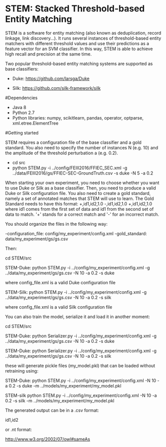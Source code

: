
# STEM: Stacked Threshold-based Entity Matching 


STEM is a software for entity matching (also known as deduplication, record linkage, link discovery...). It runs several instances of threshold-based entity matchers with different threshold values and use their predictions as a feature vector for an SVM classifier. In this way, STEM is able to achieve high recall and precision at the same time.

Two popular threshold-based entity matching systems are supported as base classifiers:

- Duke: https://github.com/larsga/Duke

- Silk: https://github.com/silk-framework/silk

#Dependencies

- Java 8
- Python 2.7
- Python libraries: numpy, scikitlearn, pandas, operator, optparse, xml.etree.ElementTree

#Getting started

STEM requires a configuration file of the base classifier and a gold standard. You also need to specify the number of instances N (e.g. 10) and the amplitude of the threshold perturbation a (e.g. 0.2).

- cd src
- python STEM.py -i ../config/FEIII2016/FFIEC_SEC.xml -g ../data/FEIII2016/gs/FFIEC-SEC-GroundTruth.csv -s duke -N 5 -a 0.2

When starting your own experiment, you need to choose whether you want to use Duke or Silk as a base classifier. Then, you need to produce a valid Duke or Silk configuration file. You also need to create a gold standard, namely a set of annotated matches that STEM will use to learn. 
The Gold Standard needs to have this format:
+,id1,id2,1.0
-,id1,id2,1.0
+,id1,id2,1.0
where id1 comes from the first set of data and id1 from the second set of data to match. '+' stands for a correct match and '-' for an incorrect match.

You should organize the files in the following way:

-configuration_file: config/my_experiment/config.xml
-gold_standard: data/my_experiment/gs/gs.csv

Then:

cd STEM/src

STEM-Duke:
python STEM.py -i ../config/my_experiment/config.xml -g ../data/my_experiment/gs/gs.csv -N 10 -a 0.2 -s duke

where config_file.xml is a valid Duke configuration file

STEM-Silk:
python STEM.py -i ../config/my_experiment/config.xml -g ../data/my_experiment/gs/gs.csv -N 10 -a 0.2 -s silk

where config_file.xml is a valid Silk configuration file

You can also train the model, serialize it and load it in another moment:

cd STEM/src

STEM-Duke:
python Serializer.py -i ../config/my_experiment/config.xml -g ../data/my_experiment/gs/gs.csv -N 10 -a 0.2 -s duke

STEM-Duke:
python Serializer.py -i ../config/my_experiment/config.xml -g ../data/my_experiment/gs/gs.csv -N 10 -a 0.2 -s silk

these will generate pickle files (my_model.pkl) that can be loaded without retraining using:

STEM-Duke:
python STEM.py -i ../config/my_experiment/config.xml -N 10 -a 0.2 -s duke -m ../models/my_experiment/my_model.pkl

STEM-silk
python STEM.py -i ../config/my_experiment/config.xml -N 10 -a 0.2 -s silk -m ../models/my_experiment/my_model.pkl

The generated output can be in a .csv format:

id1,id2

or .nt format:

<id1> <http://www.w3.org/2002/07/owl#sameAs> <id2>
